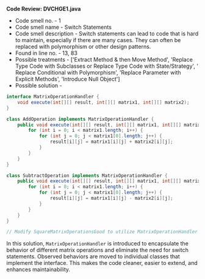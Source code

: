 **Code Review: DVCHGE1.java**
- Code smell no. - 1
- Code smell name - Switch Statements
- Code smell description - Switch statements can lead to code that is hard to maintain, especially if there are many cases. They can often be replaced with polymorphism or other design patterns.
- Found in line no. - 13, 83
- Possible treatments - ['Extract Method & then Move Method', 'Replace Type Code with Subclasses or Replace Type Code with State/Strategy', ' Replace Conditional with Polymorphism', 'Replace Parameter with Explicit Methods', 'Introduce Null Object']
- Possible solution - 
```java
interface MatrixOperationHandler {
    void execute(int[][] result, int[][] matrix1, int[][] matrix2);
}

class AddOperation implements MatrixOperationHandler {
    public void execute(int[][] result, int[][] matrix1, int[][] matrix2) {
        for (int i = 0; i < matrix1.length; i++) {
            for (int j = 0; j < matrix1[0].length; j++) {
                result[i][j] = matrix1[i][j] + matrix2[i][j];
            }
        }
    }
}

class SubtractOperation implements MatrixOperationHandler {
    public void execute(int[][] result, int[][] matrix1, int[][] matrix2) {
        for (int i = 0; i < matrix1.length; i++) {
            for (int j = 0; j < matrix1[0].length; j++) {
                result[i][j] = matrix1[i][j] - matrix2[i][j];
            }
        }
    }
}

// Modify SquareMatrixOperationsGood to utilize MatrixOperationHandler instead of a switch statement
```
In this solution, `MatrixOperationHandler` is introduced to encapsulate the behavior of different matrix operations and eliminate the need for switch statements. Observed behaviors are moved to individual classes that implement the interface. This makes the code cleaner, easier to extend, and enhances maintainability.